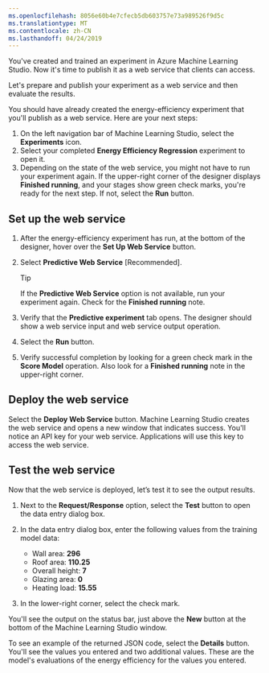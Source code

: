 ```yaml
---
ms.openlocfilehash: 8056e60b4e7cfecb5db603757e73a989526f9d5c
ms.translationtype: MT
ms.contentlocale: zh-CN
ms.lasthandoff: 04/24/2019
---
```

You've created and trained an experiment in Azure Machine Learning Studio. Now it's time to publish it as a web service that clients can access.

Let's prepare and publish your experiment as a web service and then evaluate the results. 

You should have already created the energy-efficiency experiment that you'll publish as a web service. Here are your next steps:

1. On the left navigation bar of Machine Learning Studio, select the **Experiments** icon.  
1. Select your completed **Energy Efficiency Regression** experiment to open it.
1. Depending on the state of the web service, you might not have to run your experiment again. If the upper-right corner of the designer displays **Finished running**, and your stages show green check marks, you're ready for the next step. If not, select the **Run** button.

## <a name="set-up-the-web-service"></a>Set up the web service

1. After the energy-efficiency experiment has run, at the bottom of the designer, hover over the **Set Up Web Service** button.
2. Select **Predictive Web Service** [Recommended].

    > [!TIP]
    > If the **Predictive Web Service** option is not available, run your experiment again. Check for the **Finished running** note.

1. Verify that the **Predictive experiment** tab opens. The designer should show a web service input and web service output operation.
1. Select the **Run** button.
1. Verify successful completion by looking for a green check mark in the **Score Model** operation. Also look for a **Finished running** note in the upper-right corner.

## <a name="deploy-the-web-service"></a>Deploy the web service

Select the **Deploy Web Service** button. Machine Learning Studio creates the web service and opens a new window that indicates success. You'll notice an API key for your web service. Applications will use this key to access the web service.

## <a name="test-the-web-service"></a>Test the web service

Now that the web service is deployed, let’s test it to see the output results.

1. Next to the **Request/Response** option, select the **Test** button to open the data entry dialog box.
2. In the data entry dialog box, enter the following values from the training model data:
    - Wall area: **296**
    - Roof area: **110.25** 
    - Overall height: **7**   
    - Glazing area: **0** 
    - Heating load: **15.55** 

3. In the lower-right corner, select the check mark.

You'll see the output on the status bar, just above the **New** button at the bottom of the Machine Learning Studio window. 

To see an example of the returned JSON code, select the **Details** button. You'll see the values you entered and two additional values. These are the model's evaluations of the energy efficiency for the values you entered.